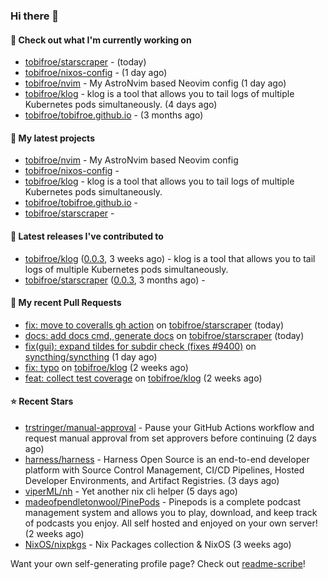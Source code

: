 ### Hi there 👋

#### 👷 Check out what I'm currently working on

- [tobifroe/starscraper](https://github.com/tobifroe/starscraper) -  (today)
- [tobifroe/nixos-config](https://github.com/tobifroe/nixos-config) -  (1 day ago)
- [tobifroe/nvim](https://github.com/tobifroe/nvim) - My AstroNvim based Neovim config (1 day ago)
- [tobifroe/klog](https://github.com/tobifroe/klog) - klog is a tool that allows you to tail logs of multiple Kubernetes pods simultaneously. (4 days ago)
- [tobifroe/tobifroe.github.io](https://github.com/tobifroe/tobifroe.github.io) -  (3 months ago)

#### 🌱 My latest projects

- [tobifroe/nvim](https://github.com/tobifroe/nvim) - My AstroNvim based Neovim config
- [tobifroe/nixos-config](https://github.com/tobifroe/nixos-config) - 
- [tobifroe/klog](https://github.com/tobifroe/klog) - klog is a tool that allows you to tail logs of multiple Kubernetes pods simultaneously.
- [tobifroe/tobifroe.github.io](https://github.com/tobifroe/tobifroe.github.io) - 
- [tobifroe/starscraper](https://github.com/tobifroe/starscraper) - 

#### 🔭 Latest releases I've contributed to

- [tobifroe/klog](https://github.com/tobifroe/klog) ([0.0.3](https://github.com/tobifroe/klog/releases/tag/0.0.3), 3 weeks ago) - klog is a tool that allows you to tail logs of multiple Kubernetes pods simultaneously.
- [tobifroe/starscraper](https://github.com/tobifroe/starscraper) ([0.0.3](https://github.com/tobifroe/starscraper/releases/tag/0.0.3), 3 months ago) - 

#### 🔨 My recent Pull Requests

- [fix: move to coveralls gh action](https://github.com/tobifroe/starscraper/pull/21) on [tobifroe/starscraper](https://github.com/tobifroe/starscraper) (today)
- [docs: add docs cmd, generate docs](https://github.com/tobifroe/starscraper/pull/19) on [tobifroe/starscraper](https://github.com/tobifroe/starscraper) (today)
- [fix(gui): expand tildes for subdir check (fixes #9400)](https://github.com/syncthing/syncthing/pull/9788) on [syncthing/syncthing](https://github.com/syncthing/syncthing) (1 day ago)
- [fix: typo](https://github.com/tobifroe/klog/pull/37) on [tobifroe/klog](https://github.com/tobifroe/klog) (2 weeks ago)
- [feat: collect test coverage](https://github.com/tobifroe/klog/pull/35) on [tobifroe/klog](https://github.com/tobifroe/klog) (2 weeks ago)

#### ⭐ Recent Stars

- [trstringer/manual-approval](https://github.com/trstringer/manual-approval) - Pause your GitHub Actions workflow and request manual approval from set approvers before continuing (2 days ago)
- [harness/harness](https://github.com/harness/harness) - Harness Open Source is an end-to-end developer platform with Source Control Management, CI/CD Pipelines, Hosted Developer Environments, and Artifact Registries. (3 days ago)
- [viperML/nh](https://github.com/viperML/nh) - Yet another nix cli helper (5 days ago)
- [madeofpendletonwool/PinePods](https://github.com/madeofpendletonwool/PinePods) - Pinepods is a complete podcast management system and allows you to play, download, and keep track of podcasts you enjoy. All self hosted and enjoyed on your own server! (2 weeks ago)
- [NixOS/nixpkgs](https://github.com/NixOS/nixpkgs) - Nix Packages collection &amp; NixOS (3 weeks ago)


Want your own self-generating profile page? Check out [readme-scribe](https://github.com/muesli/readme-scribe)!


